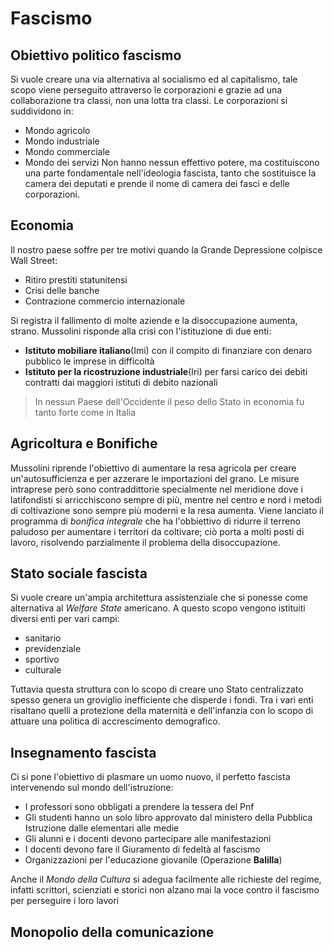 # Fascismo 

## Obiettivo politico fascismo
Si vuole creare una via alternativa al socialismo ed al capitalismo, tale scopo viene perseguito attraverso le corporazioni e grazie ad una collaborazione tra classi, non una lotta tra classi.
Le corporazioni si suddividono in:
- Mondo agricolo
- Mondo industriale
- Mondo commerciale
- Mondo dei servizi
Non hanno nessun effettivo potere, ma costituiscono una parte fondamentale nell'ideologia fascista, tanto che sostituisce la camera dei deputati e prende il nome di camera dei fasci e delle corporazioni.

## Economia
Il nostro paese soffre per tre motivi quando la Grande Depressione colpisce Wall Street:
- Ritiro prestiti statunitensi
- Crisi delle banche
- Contrazione commercio internazionale

Si registra il fallimento di molte aziende e la disoccupazione aumenta, strano.
Mussolini risponde alla crisi con l'istituzione di due enti:
- **Istituto mobiliare italiano**(Imi) con il compito di finanziare con denaro pubblico le imprese in difficoltà
- **Istituto per la ricostruzione industriale**(Iri) per farsi carico dei debiti contratti dai maggiori istituti di debito nazionali

> In nessun Paese dell'Occidente il peso dello Stato in economia fu tanto forte come in Italia

## Agricoltura e Bonifiche
Mussolini riprende l'obiettivo di aumentare la resa agricola per creare un'autosufficienza e per azzerare le importazioni del grano.
Le misure intraprese però sono contraddittorie specialmente nel meridione dove i latifondisti si arricchiscono sempre di più, mentre nel centro e nord i metodi di coltivazione sono sempre più moderni e la resa aumenta.
Viene lanciato il programma di *bonifica integrale* che ha l'obbiettivo di ridurre il terreno paludoso per aumentare i territori da coltivare; ciò porta a molti posti di lavoro, risolvendo parzialmente il problema della disoccupazione.

## Stato sociale fascista
Si vuole creare un'ampia architettura assistenziale che si ponesse come alternativa al *Welfare State* americano.
A questo scopo vengono istituiti diversi enti per vari campi:
- sanitario
- previdenziale
- sportivo
- culturale

Tuttavia questa struttura con lo scopo di creare uno Stato centralizzato spesso genera un groviglio inefficiente che disperde i fondi.
Tra i vari enti risaltano quelli a protezione della maternità e dell'infanzia con lo scopo di attuare una politica di accrescimento demografico.

## Insegnamento fascista
Ci si pone l'obiettivo di plasmare un uomo nuovo, il perfetto fascista intervenendo sul mondo dell'istruzione:
- I professori sono obbligati a prendere la tessera del Pnf
- Gli studenti hanno un solo libro approvato dal ministero della Pubblica Istruzione dalle elementari alle medie
- Gli alunni e i docenti devono partecipare alle manifestazioni
- I docenti devono fare il Giuramento di fedeltà al fascismo
- Organizzazioni per l'educazione giovanile (Operazione **Balilla**)

Anche il *Mondo della Cultura* si adegua facilmente alle richieste del regime, infatti scrittori, scienziati e storici non alzano mai la voce contro il fascismo per perseguire i loro lavori

## Monopolio della comunicazione











